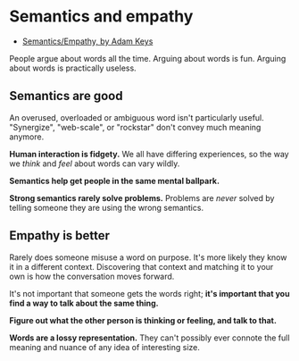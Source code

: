 # Semantics and empathy

* [Semantics/Empathy, by Adam Keys](http://therealadam.com/2013/01/14/semanticsempathy/)

People argue about words all the time. Arguing about words is fun. Arguing about words is practically useless.

## Semantics are good

An overused, overloaded or ambiguous word isn't particularly useful. "Synergize", "web-scale", or "rockstar" don't convey much meaning anymore.

**Human interaction is fidgety.** We all have differing experiences, so the way we *think* and *feel* about words can vary wildly.

**Semantics help get people in the same mental ballpark.**

**Strong semantics rarely solve problems.** Problems are *never* solved by telling someone they are using the wrong semantics.

## Empathy is better

Rarely does someone misuse a word on purpose. It's more likely they know it in a different context. Discovering that context and matching it to your own is how the conversation moves forward.

It's not important that someone gets the words right; **it's important that you find a way to talk about the same thing.**

**Figure out what the other person is thinking or feeling, and talk to that.**

**Words are a lossy representation.** They can't possibly ever connote the full meaning and nuance of any idea of interesting size.
